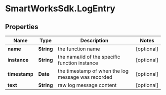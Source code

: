 # SmartWorksSdk.LogEntry

## Properties

Name | Type | Description | Notes
------------ | ------------- | ------------- | -------------
**name** | **String** | the function name | [optional] 
**instance** | **String** | the name/id of the specific function instance | [optional] 
**timestamp** | **Date** | the timestamp of when the log message was recorded | [optional] 
**text** | **String** | raw log message content | [optional] 


